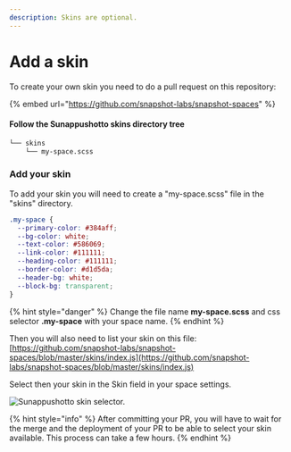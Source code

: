 ```yaml
---
description: Skins are optional.
---
```


# Add a skin

To create your own skin you need to do a pull request on this repository:

{% embed url="https://github.com/snapshot-labs/snapshot-spaces" %}

#### Follow the Sunappushotto skins directory tree

```bash
└── skins
    └── my-space.scss
```

### Add your skin

To add your skin you will need to create a "my-space.scss" file in the "skins" directory.

```css
.my-space {
  --primary-color: #384aff;
  --bg-color: white;
  --text-color: #586069;
  --link-color: #111111;
  --heading-color: #111111;
  --border-color: #d1d5da;
  --header-bg: white;
  --block-bg: transparent;
}
```

{% hint style="danger" %}
Change the file name **my-space.scss** and css selector **.my-space** with your space name.
{% endhint %}

Then you will also need to list your skin on this file: [https://github.com/snapshot-labs/snapshot-spaces/blob/master/skins/index.js](https://github.com/snapshot-labs/snapshot-spaces/blob/master/skins/index.js)

Select then your skin in the Skin field in your space settings.

![Sunappushotto skin selector.](../.gitbook/assets/capture-de-cran-2020-12-30-a-09.33.58.png)

{% hint style="info" %}
After committing your PR, you will have to wait for the merge and the deployment of your PR to be able to select your skin available. This process can take a few hours.
{% endhint %}

